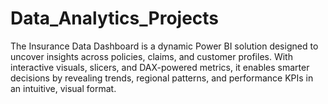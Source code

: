# Data_Analytics_Projects
The Insurance Data Dashboard is a dynamic Power BI solution designed to uncover insights across policies, claims, and customer profiles. With interactive visuals, slicers, and DAX-powered metrics, it enables smarter decisions by revealing trends, regional patterns, and performance KPIs in an intuitive, visual format.
